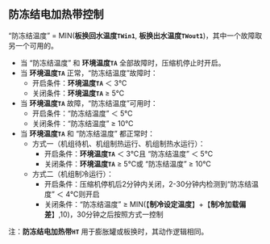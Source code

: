 <!-- 注意事项 -->
<!-- 起始分级标题：##（二级标题） -->

## 防冻结电加热带控制

“防冻结温度” = MIN(**板换回水温度`TWin1`**, **板换出水温度`TWout1`**)，其中一个故障取另一个可用的。

- 当 “防冻结温度” 和 **环境温度`TA`** 全部故障时，压缩机停止时开启。
- 当 **环境温度`TA`** 正常，“防冻结温度”故障时：
  - 开启条件：**环境温度`TA`** ＜ 3℃
  - 关闭条件：**环境温度`TA`** ≥ 5℃
- 当 **环境温度`TA`** 故障，“防冻结温度”可用时：
  - 开启条件：“防冻结温度” ＜ 5℃
  - 关闭条件：“防冻结温度” ≥ 10℃
- 当 **环境温度`TA`** 和 “防冻结温度” 都正常时：
  - 方式一（机组待机、机组制热运行、机组制热水运行）：
    - 开启条件：**环境温度`TA`** ＜ 3℃且 “防冻结温度” ＜ 5℃
    - 关闭条件：**环境温度`TA`** ≥ 5℃或 “防冻结温度” ≥ 10℃
  - 方式二（机组制冷运行）：
    - 开启条件：压缩机停机后2分钟内关闭，2-30分钟内检测到“防冻结温度” ＜ 4℃则开启
    - 关闭条件：“防冻结温度” ≥ MIN(【**制冷设定温度**】+【**制冷加载偏差**】,10)，30分钟之后按照方式一控制

注：**防冻结电加热带`HT`** 用于膨胀罐或板换时，其动作逻辑相同。
